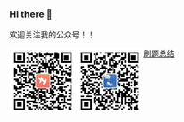 ### Hi there 👋

欢迎关注我的公众号！！

<div><img src='picture/qrcode_for_gh_8742820aee98_344.jpg' style='max-width:120px;float:left'/>
  <img src='picture/161613799107_.pic_hd.jpg' style='max-width:120px;float:left'/></div>







[刷题总结](/https://github.com/zhaoligang594/leetcode-test)



<!--
**zhaoligang594/zhaoligang594** is a ✨ _special_ ✨ repository because its `README.md` (this file) appears on your GitHub profile.

Here are some ideas to get you started:

- 🔭 I’m currently working on ...
- 🌱 I’m currently learning ...
- 👯 I’m looking to collaborate on ...
- 🤔 I’m looking for help with ...
- 💬 Ask me about ...
- 📫 How to reach me: ...
- 😄 Pronouns: ...
- ⚡ Fun fact: ...
-->
